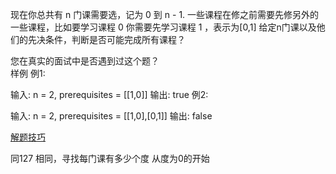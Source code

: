 
现在你总共有 n 门课需要选，记为 0 到 n - 1.
一些课程在修之前需要先修另外的一些课程，比如要学习课程 0 你需要先学习课程 1 ，表示为[0,1]
给定n门课以及他们的先决条件，判断是否可能完成所有课程？

您在真实的面试中是否遇到过这个题？  
样例
例1:

输入: n = 2, prerequisites = [[1,0]] 
输出: true
例2:

输入: n = 2, prerequisites = [[1,0],[0,1]] 
输出: false

[解题技巧](https://blog.csdn.net/lighthear/article/details/79876678)

同127 相同，寻找每门课有多少个度
从度为0的开始


